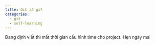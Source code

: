 ```yaml
---
title: Git là gì?
categories:
  - git
  - self-learning
---
```


Đang định viết thì mất thời gian cấu hình time cho project. Hẹn ngày mai
